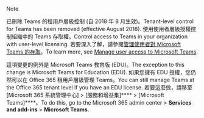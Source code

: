 > [!NOTE]
> <span data-ttu-id="4bea4-101">已刪除 Teams 的租用戶層級控制 (自 2018 年 8 月生效)。</span><span class="sxs-lookup"><span data-stu-id="4bea4-101">Tenant-level control for Teams has been removed (effective August 2018).</span></span> <span data-ttu-id="4bea4-102">使用使用者層級授權控制組織中的 Teams 存取權。</span><span class="sxs-lookup"><span data-stu-id="4bea4-102">Control access to Teams in your organization with user-level licensing.</span></span> <span data-ttu-id="4bea4-103">若要深入了解，請參閱[管理使用者對 Microsoft Teams 的存取](../user-access.md)。</span><span class="sxs-lookup"><span data-stu-id="4bea4-103">To learn more, see [Manage user access to Microsoft Teams](../user-access.md).</span></span>

<span data-ttu-id="4bea4-104">這項變更的例外是 Microsoft Teams 教育版 (EDU)。</span><span class="sxs-lookup"><span data-stu-id="4bea4-104">The exception to this change is Microsoft Teams for Education (EDU).</span></span> <span data-ttu-id="4bea4-105">如果您擁有 EDU 授權，您仍然可以在 Office 365 租用戶層級管理 Teams。</span><span class="sxs-lookup"><span data-stu-id="4bea4-105">You can still manage Teams at the Office 365 tenant level if you have an EDU license.</span></span> <span data-ttu-id="4bea4-106">若要這麼做，請移至 [Microsoft 365 系統管理中心] > [服務和增益集]\*\*\*\*  >  [Microsoft Teams]\*\*\*\*。</span><span class="sxs-lookup"><span data-stu-id="4bea4-106">To do this, go to the Microsoft 365 admin center > **Services and add-ins** > **Microsoft Teams**.</span></span>
